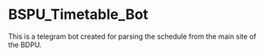 # BSPU_Timetable_Bot
This is a telegram bot created for parsing the schedule from the main site of the BDPU.
